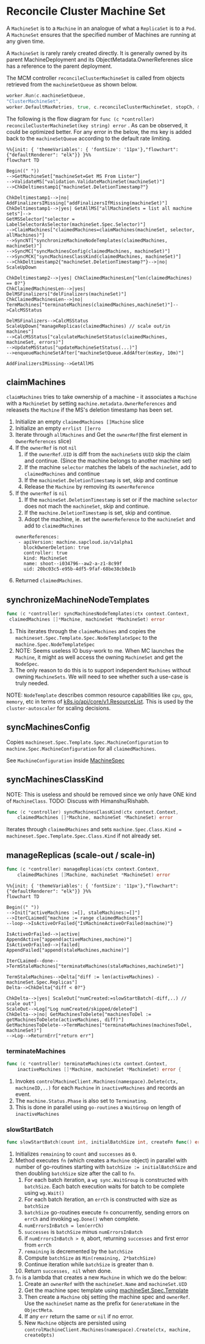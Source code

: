 
# Reconcile Cluster Machine Set

A `MachineSet` is to a `Machine` in an analogue of what a `ReplicaSet` is to a `Pod`. A `MachineSet` ensures that the specified number of Machines are running at any given time. 

A `MachineSet` is rarely rarely created directly. It is generally owned by its parent MachineDeployment and its ObjectMetadata.OwnerReferenes slice has a reference to the parent deployment.

The MCM controller `reconcileClusterMachineSet` is called from objects retrieved from the `machineSetQueue` as shown below.

```go
worker.Run(c.machineSetQueue, 
"ClusterMachineSet", 
worker.DefaultMaxRetries, true, c.reconcileClusterMachineSet, stopCh, &waitGroup)
``````

The following is the flow diagram for `func (c *controller) reconcileClusterMachineSet(key string) error` . As can be observed, it could be optimized better. For any error in the below,  the ms key is added back to the `machineSetQueue` according to the default rate limiting. 

```mermaid
%%{init: { 'themeVariables': { 'fontSize': '11px'},"flowchart": {"defaultRenderer": "elk"}} }%%
flowchart TD

Begin((" "))
-->GetMachineSet["machineSet=Get MS From Lister"]
-->ValidateMS["validation.ValidateMachineSet(machineSet)"]
-->ChkDeltimestamp1{"machineSet.DeletionTimestamp?"}

ChkDeltimestamp1-->|no| AddFinalizersIMissing["addFinalizersIfMissing(machineSet)"]
ChkDeltimestamp1-->|yes| GetAllMS["allMachineSets = list all machine sets"]-->
GetMSSelector["selector = LabelSelectorAsSelector(machineSet.Spec.Selector)"]
-->ClaimMachines["claimedMachines=claimMachines(machineSet, selector, allMachines)"]
-->SyncNT["synchronizeMachineNodeTemplates(claimedMachines, machineSet)"]
-->SyncMC["syncMachinesConfig(claimedMachines, machineSet)"]
-->SyncMCK["syncMachinesClassKind(claimedMachines, machineSet)"]
-->ChkDeltimestamp2{"machineSet.DeletionTimestamp?"}-->|no| ScaleUpDown

ChkDeltimestamp2-->|yes| ChkClaimedMachinesLen{"len(claimedMachines) == 0?"}
ChkClaimedMachinesLen-->|yes| DelMSFinalizers["delFinalizers(machineSet)"]
ChkClaimedMachinesLen-->|no| TermMachines["terminateMachines(claimedMachines,machineSet)"]-->CalcMSStatus

DelMSFinalizers-->CalcMSStatus
ScaleUpDown["manageReplicas(claimedMachines) // scale out/in machines"]
-->CalcMSStatus["calculateMachineSetStatus(claimedMachines, machineSet, errors)"]
-->UpdateMSStatus["updateMachineSetStatus(...)"]
-->enqueueMachineSetAfter["machineSetQueue.AddAfter(msKey, 10m)"]

AddFinalizersIMissing-->GetAllMS

```

## claimMachines

`claimMachines` tries to take ownership of a machine - it associates a `Machine` with a `MachineSet` by setting `machine.metadata.OwnerReferences` and releasets the `Machine` if the MS's deletion timestamp has been set.

1. Initialize an empty `claimedMachines []Machine` slice
1. Initialize an empty `errlist []erro`
1. Iterate through `allMachines` and Get the `ownerRef`(the first element in `OwnerReferences` slice)
1. If the `ownerRef` is not `nil`
    1. if the `ownerRef.UID` is diff from the `machineSet`s `UUID` skip the claim and continue. (Since the machine belongs to another machine set)
    1. If the machine `selector` matches the labels of the `machineSet`, add to `claimedMachines` and continue
    1. If the `machineSet.DeletionTimestamp` is set, skip and continue
    1. Release the `Machine` by removing its `ownerReference`
1. If the `ownerRef` is `nil`
   1. If the `machineSet.DeletionTimestamp` is set or if the machine `selector` does not mach the `machineSet`, skip and continue.
   1. If the `machine.DeletionTimestamp` is set, skip and continue.
   1. Adopt the machine, ie. set the `ownerReference` to the `machineSet` and add to `claimedMachines`
   ```
   ownerReferences:
    - apiVersion: machine.sapcloud.io/v1alpha1
      blockOwnerDeletion: true
      controller: true
      kind: MachineSet
      name: shoot--i034796--aw2-a-z1-8c99f
      uid: 20bc03c5-e95b-4df5-9faf-68be38cb8e1b
   ```
1. Returned `claimedMachines`.


## synchronizeMachineNodeTemplates

```go
func (c *controller) syncMachinesNodeTemplates(ctx context.Context, 
 claimedMachines []*Machine, machineSet *MachineSet) error 
```
1. This iterates through the `claimeMachines` and copies the `machineset.Spec.Template.Spec.NodeTemplateSpec` to the `machine.Spec.NodeTemplateSpec`
1. NOTE: Seems useless IO busy-work to me. When MC launches the `Machine`, it might as well access the owning `MachineSet` and get the `NodeSpec`.
2. The only reason to do this is to support independent `Machines` without owning `MachineSets`. We will need to see whether such a use-case is truly needed.

NOTE: `NodeTemplate` describes common resource capabilities like `cpu`, `gpu`, `memory`, etc in terms of [k8s.io/api/core/v1.ResourceList](https://pkg.go.dev/k8s.io/api/core/v1#ResourceList). This is used by the `cluster-autoscaler` for scaling decisions. 

## syncMachinesConfig

Copies  `machineset.Spec.Template.Spec.MachineConfiguration` to  `machine.Spec.MachineConfiguration` for all `claimedMachines`.

See `MachineConfiguration` inside [MachineSpec](http://localhost:3000/mcm_facilities.html#machinespec)


## syncMachinesClassKind

NOTE: This is useless and should be removed since we only have ONE kind of `MachineClass`. TODO: Discuss with Himanshu/Rishabh.

```go
func (c *controller) syncMachinesClassKind(ctx context.Context, 
    claimedMachines []*Machine, machineSet *MachineSet) error 
```

Iterates through `claimedMachines` and sets `machine.Spec.Class.Kind = machineset.Spec.Template.Spec.Class.Kind` if not already set.


## manageReplicas (scale-out / scale-in)

```go
func (c *controller) manageReplicas(ctx context.Context, 
    claimedMachines []Machine, machineSet *MachineSet) error
```

```mermaid
%%{init: { 'themeVariables': { 'fontSize': '11px'},"flowchart": {"defaultRenderer": "elk"}} }%%
flowchart TD

Begin((" "))
-->Init["activeMachines :=[], staleMachines:=[]"]
-->IterCLaimed["machine := range claimedMachines"]
--loop-->IsActiveOrFailed{"IsMachineActiveOrFailed(machine)"}

IsActiveOrFailed-->|active| AppendActive["append(activeMachines,machine)"]
IsActiveOrFailed-->|failed| AppendFailed["append(staleMachines,machine)"]

IterCLaimed--done-->TermStaleMachines["terminateMachines(staleMachines,machineSet)"]

TermStaleMachines-->Delta["diff := len(activeMachines) - machineSet.Spec.Replicas"]
Delta-->ChkDelta{"diff < 0?"}

ChkDelta-->|yes| ScaleOut["numCreated:=slowStartBatch(-diff,..) // scale out"]
ScaleOut-->Log["Log numCreated/skipped/deleted"]
ChkDelta-->|no| GetMachinesToDelete["machinesToDel := getMachinesToDelete(activeMachines, diff)"]
GetMachinesToDelete-->TermMachines["terminateMachines(machinesToDel, machineSet)"]
-->Log-->ReturnErr["return err"]
```

###  terminateMachines

```go
func (c *controller) terminateMachines(ctx context.Context, 
    inactiveMachines []*Machine, machineSet *MachineSet) error {
```
1. Invokes `controlMachineClient.Machines(namespace).Delete(ctx, machineID,..)` for each `Machine` in `inactiveMachines` and records an event.
1. The `machine.Status.Phase` is also set to `Terminating`.
3. This is done in parallel using `go-routines` a `WaitGroup` on length of `inactiveMachines` 


###  slowStartBatch

```go
func slowStartBatch(count int, initialBatchSize int, createFn func() error) (int, error)
```
1. Initializes `remaining` to `count` and `successes` as `0`.
1. Method executes `fn` (which creates a `Machine` object) in parallel with number of go-routines starting with `batchSize := initialBatchSize` and then doubling `batchSize` size after the call to `fn`. 
   1. For each batch iteration, a `wg sync.WaitGroup` is constructed with `batchSize`. Each batch execution waits for batch to be complete using `wg.Wait()`
   1. For each batch iteration, an `errCh` is constructed with size as  `batchSize` 
   1. `batchSize` go-routines execute `fn` concurrently, sending errors on `errCh` and invoking `wg.Done()` when complete.
   1. `numErrorsInBatch = len(errCh)`
   1. `successes` is `batchSize` minus `numErrorsInBatch`
   1. if `numErrorsInBatch > 0`, abort, returning `successes` and first error from `errCh`
   1. `remaining` is decremented by the `batchSize`
   1. Compute `batchSize` as `Min(remaining, 2*batchSize)`
   1. Continue iteration while `batchSize` is greater than `0`.
   1. Return `successes, nil` when done.
2. `fn` is a lambda that creates a new `Machine` in which we do the below:
    1. Create an `ownerRef` with the `machineSet.Name` and `machineSet.UID`
    2. Get the machine spec template using [machineSet.Spec.Template](http://localhost:3000/mcm_facilities.html#machineset)
    3. Then create a `Machine` obj setting the machine spec and `ownerRef`. Use the `machineSet` name as the prefix for `GenerateName` in the `ObjectMeta`.
    4. If any `err` return the same or `nil` if no error.
    5. New `Machine` objects are persisted using `controlMachineClient.Machines(namespace).Create(ctx, machine, createOpts)`